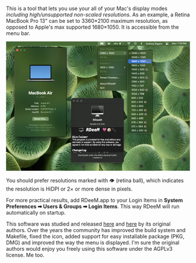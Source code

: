 This is a tool that lets you use your all of your Mac's display modes *including
high/unsupported non-scaled resolutions*.
As an example, a Retina MacBook Pro 13" can be set to 3360×2100 maximum resolution, as
opposed to Apple's max supported 1680×1050. It is accessible from the menu bar.

![rdm-screenshot](img/RDeeM.png)

You should prefer resolutions marked with 👁️ (retina ball), which indicates the
resolution is HiDPI or 2× or more dense in pixels.

For more practical results, add RDeeM.app to your Login Items in
**System Preferences ➡ Users & Groups ➡ Login Items**.
This way RDeeM will run automatically on startup.

This software was studied and released
[here](http://garethjenkins.com/2012/07/01/investigating-a-high-resolution-retina-utility-for-macbook-pro-1x-and-2x-modes/#comment-623)
and [here](http://www.reddit.com/r/apple/comments/vi9yf/set_your_retina_macbook_pros_resolution_to/)
by its original authors. Over the years the community has improved the build
system and Makefile, fixed the icon, added support for easy installable package
(PKG, DMG) and improved the way the menu is displayed.  I'm sure the original
authors would enjoy you freely using this software under the AGPLv3 license.
Me too.
